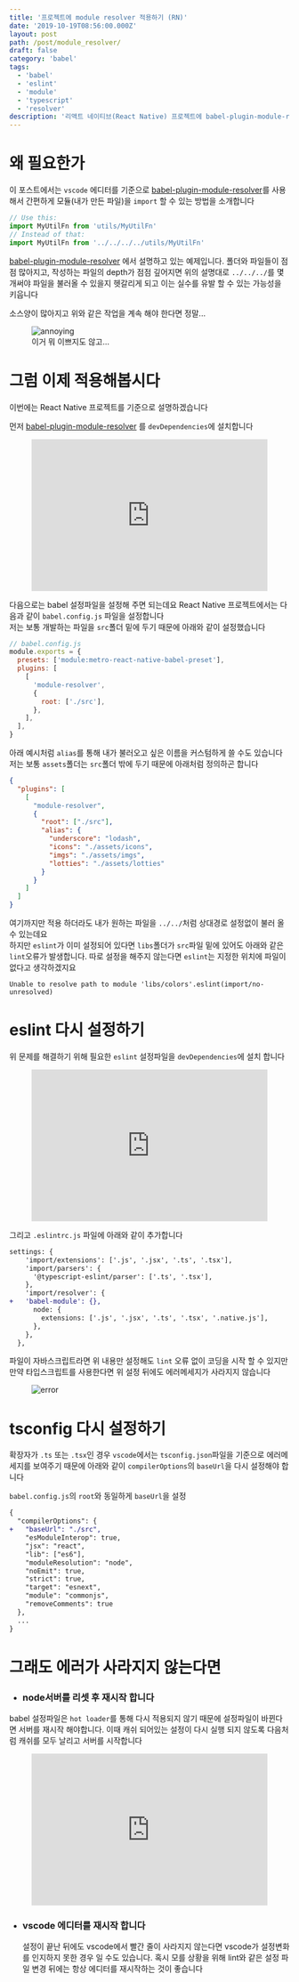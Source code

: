 ```yaml
---
title: '프로젝트에 module resolver 적용하기 (RN)'
date: '2019-10-19T08:56:00.000Z'
layout: post
path: /post/module_resolver/
draft: false
category: 'babel'
tags:
  - 'babel'
  - 'eslint'
  - 'module'
  - 'typescript'
  - 'resolver'
description: '리액트 네이티브(React Native) 프로젝트에 babel-plugin-module-resolver 적용하는 방법을 예제 프로젝트를 통해 알아봅니다'
---
```


# 왜 필요한가

이 포스트에서는 `vscode` 에디터를 기준으로 [babel-plugin-module-resolver](https://github.com/tleunen/babel-plugin-module-resolver)를 사용해서
간편하게 모듈(내가 만든 파일)을 `import` 할 수 있는 방법을 소개합니다

```js
// Use this:
import MyUtilFn from 'utils/MyUtilFn'
// Instead of that:
import MyUtilFn from '../../../../utils/MyUtilFn'
```

[babel-plugin-module-resolver](https://github.com/tleunen/babel-plugin-module-resolver) 에서 설명하고 있는
예제입니다. 폴더와 파일들이 점점 많아지고, 작성하는 파일의 depth가 점점 깊어지면 위의 설명대로 `../../../`를 몇개써야 파일을 불러올 수 있을지
헷갈리게 되고 이는 실수를 유발 할 수 있는 가능성을 키웁니다

소스양이 많아지고 위와 같은 작업을 계속 해야 한다면 정말...

<figure>
  <img src="images/annoying.png" alt ="annoying"/>
  <figcaption>이거 뭐 이쁘지도 않고...</figcaption>
</figure>

# 그럼 이제 적용해봅시다

이번에는 React Native 프로젝트를 기준으로 설명하겠습니다

먼저 [babel-plugin-module-resolver](https://github.com/tleunen/babel-plugin-module-resolver) 를 `devDependencies`에 설치합니다

<figure>
  <iframe
  src="https://carbon.now.sh/embed/?bg=rgba(0%2C0%2C0%2C1)&t=material&wt=bw&l=application%2Fx-sh&ds=false&dsyoff=20px&dsblur=68px&wc=true&wa=true&pv=56px&ph=56px&ln=false&fl=1&fm=Fira%20Code&fs=18px&lh=90%25&si=false&es=2x&wm=false&code=yarn%2520add%2520-D%2520babel-plugin-module-resolver%2520%2520%2520%2520%2520%2520%2520%2520%2520%2520%2520%2520%2520%2520%2520%2520%2520%2520%2520%2520%2520%2520%2520%2520%2520%2520%2520%2520%2520%2520%2520%2520%2520%2520%2520%2520%2520%2520%2520%2520%2520%2520%2520%2520%2520%2520%2520%2520%2520%2520%2520%2520%2520%2520%2520%2520%2520%2520%2520%2520%2520%2520%2520"
  style="width:100%; height:273px; border:0; overflow:hidden;"
  sandbox="allow-scripts allow-same-origin">
</iframe>
</figure>

다음으로는 babel 설정파일을 설정해 주면 되는데요 React Native 프로젝트에서는
다음과 같이 `babel.config.js` 파일을 설정합니다  
저는 보통 개발하는 파일을 `src`폴더 밑에 두기 때문에 아래와 같이 설정했습니다

```js
// babel.config.js
module.exports = {
  presets: ['module:metro-react-native-babel-preset'],
  plugins: [
    [
      'module-resolver',
      {
        root: ['./src'],
      },
    ],
  ],
}
```

아래 예시처럼 `alias`를 통해 내가 불러오고 싶은 이름을 커스텀하게 쓸 수도 있습니다
저는 보통 `assets`폴더는 `src`폴더 밖에 두기 때문에 아래처럼 정의하곤 합니다

```json
{
  "plugins": [
    [
      "module-resolver",
      {
        "root": ["./src"],
        "alias": {
          "underscore": "lodash",
          "icons": "./assets/icons",
          "imgs": "./assets/imgs",
          "lotties": "./assets/lotties"
        }
      }
    ]
  ]
}
```

여기까지만 적용 하더라도 내가 원하는 파일을 `../../`처럼 상대경로 설정없이 불러 올 수 있는데요  
하지만 `eslint`가 이미 설정되어 있다면 `libs`폴더가 `src`파일 밑에 있어도 아래와 같은 `lint`오류가 발생합니다. 따로 설정을 해주지 않는다면
`eslint`는 지정한 위치에 파일이 없다고 생각하겠지요

```
Unable to resolve path to module 'libs/colors'.eslint(import/no-unresolved)
```

# eslint 다시 설정하기

위 문제를 해결하기 위해 필요한 `eslint` 설정파일을 `devDependencies`에 설치 합니다

<figure>
<iframe
  src="https://carbon.now.sh/embed/?bg=rgba(0%2C0%2C0%2C1)&t=material&wt=bw&l=application%2Fx-sh&ds=false&dsyoff=20px&dsblur=68px&wc=true&wa=true&pv=56px&ph=56px&ln=false&fl=1&fm=Fira%20Code&fs=18px&lh=90%25&si=false&es=2x&wm=false&code=yarn%2520add%2520-D%2520eslint-plugin-import%250Ayarn%2520add%2520-D%2520eslint-import-resolver-babel-module%2520%2520%2520%2520%2520%2520%2520%2520%2520%2520%2520%2520%2520"
  style="width:100%; height:273px; border:0; overflow:hidden;"
  sandbox="allow-scripts allow-same-origin">
</iframe>
</figure>

그리고 `.eslintrc.js` 파일에 아래와 같이 추가합니다

```diff
settings: {
    'import/extensions': ['.js', '.jsx', '.ts', '.tsx'],
    'import/parsers': {
      '@typescript-eslint/parser': ['.ts', '.tsx'],
    },
    'import/resolver': {
+   'babel-module': {},
      node: {
        extensions: ['.js', '.jsx', '.ts', '.tsx', '.native.js'],
      },
    },
  },
```

파일이 자바스크립트라면 위 내용만 설정해도 `lint` 오류 없이 코딩을 시작 할 수 있지만
만약 타입스크립트를 사용한다면 위 설정 뒤에도 에러메세지가 사라지지 않습니다

<figure>
  <img src="images/error.png" alt="error"/>
</figure>

# tsconfig 다시 설정하기

확장자가 `.ts` 또는 `.tsx`인 경우 `vscode`에서는 `tsconfig.json`파일을 기준으로 에러메세지를 보여주기 때문에
아래와 같이 `compilerOptions`의 `baseUrl`을 다시 설정해야 합니다

`babel.config.js`의 `root`와 동일하게 `baseUrl`을 설정

```diff
{
  "compilerOptions": {
+   "baseUrl": "./src",
    "esModuleInterop": true,
    "jsx": "react",
    "lib": ["es6"],
    "moduleResolution": "node",
    "noEmit": true,
    "strict": true,
    "target": "esnext",
    "module": "commonjs",
    "removeComments": true
  },
  ...
}
```

# 그래도 에러가 사라지지 않는다면

- ### node서버를 리셋 후 재시작 합니다

babel 설정파일은 `hot loader`를 통해 다시 적용되지 않기 때문에 설정파일이 바뀐다면 서버를 재시작 해야합니다. 이때 캐쉬 되어있는 설정이 다시 실행 되지 않도록 다음처럼 캐쉬를 모두 날리고 서버를 시작합니다

<figure>
<iframe
  src="https://carbon.now.sh/embed/?bg=rgba(0%2C0%2C0%2C1)&t=material&wt=bw&l=application%2Fx-sh&ds=false&dsyoff=20px&dsblur=68px&wc=true&wa=true&pv=56px&ph=56px&ln=false&fl=1&fm=Fira%20Code&fs=18px&lh=90%25&si=false&es=2x&wm=false&code=yarn%2520start%2520--reset-cache%2520%2520%2520%2520%2520%2520%2520%2520%2520"
  style="width:100%; height:273px; border:0; overflow:hidden;"
  sandbox="allow-scripts allow-same-origin">
</iframe>
</figure>

- ### vscode 에디터를 재시작 합니다
  설정이 끝난 뒤에도 vscode에서 빨간 줄이 사라지지 않는다면 vscode가 설정변화를 인지하지 못한 경우 일 수도 있습니다. 혹시 모를 상황을 위해 lint와 같은 설정 파일 변경 뒤에는 항상 에디터를 재시작하는 것이 좋습니다
